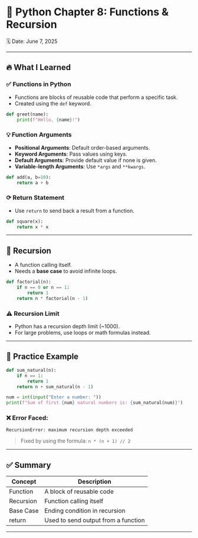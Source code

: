 # 📘 Python Chapter 8: Functions & Recursion

🗓️ Date: June 7, 2025

---

## 🔥 What I Learned

### ✅ Functions in Python

* Functions are blocks of reusable code that perform a specific task.
* Created using the `def` keyword.

```python
def greet(name):
    print(f"Hello, {name}!")
```

### 💡 Function Arguments

* **Positional Arguments**: Default order-based arguments.
* **Keyword Arguments**: Pass values using keys.
* **Default Arguments**: Provide default value if none is given.
* **Variable-length Arguments**: Use `*args` and `**kwargs`.

```python
def add(a, b=10):
    return a + b
```

### ⟳ Return Statement

* Use `return` to send back a result from a function.

```python
def square(x):
    return x * x
```

---

## 🔄 Recursion

* A function calling itself.
* Needs a **base case** to avoid infinite loops.

```python
def factorial(n):
    if n == 0 or n == 1:
        return 1
    return n * factorial(n - 1)
```

### ⚠️ Recursion Limit

* Python has a recursion depth limit (\~1000).
* For large problems, use loops or math formulas instead.

---

## 📌 Practice Example

```python
def sum_natural(n):
    if n == 1:
        return 1
    return n + sum_natural(n - 1)

num = int(input("Enter a number: "))
print(f"Sum of first {num} natural numbers is: {sum_natural(num)}")
```

### ❌ Error Faced:

```text
RecursionError: maximum recursion depth exceeded
```

> Fixed by using the formula: `n * (n + 1) // 2`

---

## ✅ Summary

| Concept   | Description                         |
| --------- | ----------------------------------- |
| Function  | A block of reusable code            |
| Recursion | Function calling itself             |
| Base Case | Ending condition in recursion       |
| return    | Used to send output from a function |

---